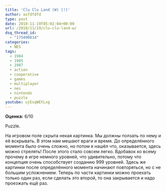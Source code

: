 ```yaml
---
title: 'Clu Clu Land (W) [!]'
author: asfdfdfd
type: post
date: 2010-11-19T05:02:04+00:00
url: /2010/11/19/clu-clu-land-w/
dsq_thread_id:
  - "175490814"
categories:
  - NES
tags:
  - 1984
  - 1985
  - 1987
  - action
  - cooperative
  - games
  - multiplayer
  - nes
  - nintendo
  - puzzle
youtube: ujEsqWEtLxg
---
```

**Оценка:** 6/10

Puzzle. 

На игровом поле скрыта некая картинка. Мы должны ползать по нему и её вскрывать. В этом нам мешают враги и время. До определённого момента было очень сложно, но потом я нашёл что, оказывается, здесь можно стрелять! После этого стало совсем легко. Вдобавок ко всему прочему в игре немного уровней, что удивительно, потому что концепция очень способствует созданию 999 уровней. Здесь же картинки после определённого момента начинают повторяться, но с не большим усложнением. Теперь по части картинки можно проехать только один раз, если сделать это второй, то она закрывается и надо проезжать ещё раз.
